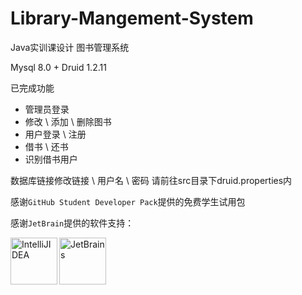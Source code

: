 # Library-Mangement-System
  
Java实训课设计 图书管理系统
  
Mysql 8.0 + Druid 1.2.11
  
已完成功能 
+ 管理员登录 
+ 修改 \ 添加 \ 删除图书
+ 用户登录 \ 注册
+ 借书 \ 还书 
+ 识别借书用户

数据库链接修改链接 \ 用户名 \ 密码 请前往src目录下druid.properties内

感谢`GitHub Student Developer Pack`提供的免费学生试用包
  
感谢`JetBrain`提供的软件支持：

[<img align="left" alt="IntelliJIDEA" width="75px" src="https://resources.jetbrains.com/storage/products/company/brand/logos/jb_beam.png"/>][JetBrains]

[<img align="left" alt="JetBrains" width="75px" src="https://resources.jetbrains.com/storage/products/intellij-idea/img/meta/intellij-idea_logo_300x300.png"/>][IntelliJIDEA]








[IntelliJIDEA]: https://www.jetbrains.com/idea/
[JetBrains]: https://www.jetbrains.com/
